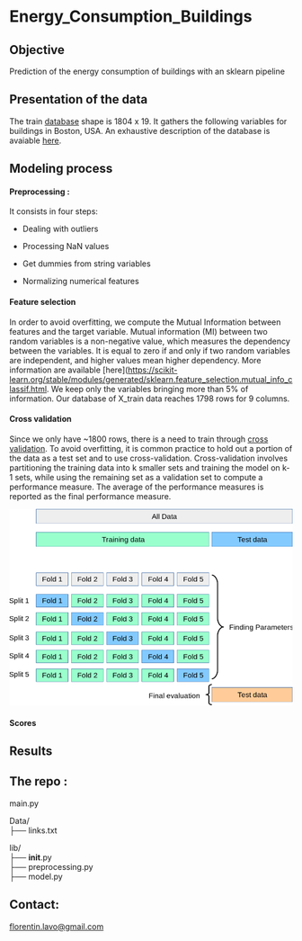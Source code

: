 # Energy_Consumption_Buildings

## Objective
Prediction of the energy consumption of buildings with an sklearn pipeline

## Presentation of the data
The train [database]((data/description.txt)) shape is 1804 x 19. It gathers the following variables for buildings in Boston, USA. An exhaustive description of the database is avaiable [here](data/description.txt).

## Modeling process 
#### Preprocessing :  
It consists in four steps:  

- Dealing with outliers   

- Processing NaN values

- Get dummies from string variables 

- Normalizing numerical features   

#### Feature selection
In order to avoid overfitting, we compute the Mutual Information between features and the target variable. Mutual information (MI) between two random variables is a non-negative value, which measures the dependency between the variables. It is equal to zero if and only if two random variables are independent, and higher values mean higher dependency. More information are available [here](https://scikit-learn.org/stable/modules/generated/sklearn.feature_selection.mutual_info_classif.html. We keep only the variables bringing more than 5% of information. Our database of X_train data reaches 1798 rows for 9 columns.
  
#### Cross validation
Since we only have ~1800 rows, there is a need to train through [cross validation](https://scikit-learn.org/stable/modules/cross_validation.html#cross-validation). To avoid overfitting, it is common practice to hold out a portion of the data as a test set and to use cross-validation. Cross-validation involves partitioning the training data into k smaller sets and training the model on k-1 sets, while using the remaining set as a validation set to compute a performance measure. The average of the performance measures is reported as the final performance measure.

![](img/grid_search_cross_validation.png)

#### Scores

## Results 

## The repo :
  
main.py  
  
Data/  
├── links.txt  
  
lib/  
├── __init__.py  
├── preprocessing.py   
├── model.py  


## Contact: 
florentin.lavo@gmail.com
